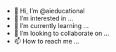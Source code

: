 - 👋 Hi, I’m @aieducational
- 👀 I’m interested in ...
- 🌱 I’m currently learning ...
- 💞️ I’m looking to collaborate on ...
- 📫 How to reach me ...

<!---
aieducational/aieducational is a ✨ special ✨ repository because its `README.md` (this file) appears on your GitHub profile.
You can click the Preview link to take a look at your changes.
--->

